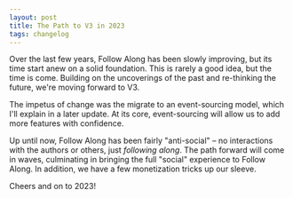 ```yaml
---
layout: post
title: The Path to V3 in 2023
tags: changelog
---
```


Over the last few years, Follow Along has been slowly improving, but its time start anew on a solid foundation. This is rarely a good idea, but the time is come. Building on the uncoverings of the past and re-thinking the future, we're moving forward to V3. 

The impetus of change was the migrate to an event-sourcing model, which I'll explain in a later update. At its core, event-sourcing will allow us to add more features with confidence.

Up until now, Follow Along has been fairly "anti-social" – no interactions with the authors or others, just *following along*. The path forward will come in waves, culminating in bringing the full "social" experience to Follow Along. In addition, we have a few monetization tricks up our sleeve.

Cheers and on to 2023!

